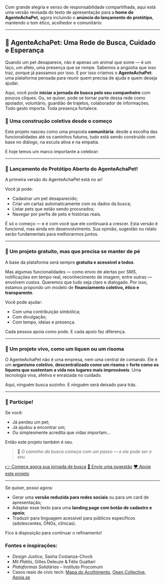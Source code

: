 Com grande alegria e senso de responsabilidade compartilhada, aqui está uma versão revisada do texto de apresentação para a **home do AgenteAchaPet**, agora incluindo o **anúncio do lançamento do protótipo**, mantendo o tom ético, acolhedor e comunitário:

---

## 🐾 AgenteAchaPet: Uma Rede de Busca, Cuidado e Esperança

Quando um pet desaparece, não é apenas um animal que some — é um laço, um afeto, uma presença que se rompe. Sabemos a angústia que isso traz, porque já passamos por isso. E por isso criamos o **AgenteAchaPet**: uma plataforma pensada para reunir quem precisa de ajuda e quem deseja ajudar.

Aqui, você pode **iniciar a jornada de busca pelo seu companheiro** com poucos cliques. Ou, se quiser, pode se tornar parte dessa rede como apoiador, voluntário, guardião de trajetos, colaborador de informações. Todo gesto importa. Toda presença fortalece.

### 🌱 Uma construção coletiva desde o começo

Este projeto nasceu como uma proposta **comunitária**: desde a escolha das funcionalidades até os caminhos futuros, tudo está sendo construído com base no diálogo, na escuta ativa e na empatia.

E hoje temos um marco importante a celebrar:

---

### 🎉 **Lançamento do Protótipo Aberto do AgenteAchaPet!**

A primeira versão do AgenteAchaPet está no ar!

Você já pode:

* Cadastrar um pet desaparecido;
* Criar um cartaz automaticamente com os dados da busca;
* Listar pets que estão sendo procurados;
* Navegar por perfis de pets e histórias reais.

É só o começo — e é com você que ele continuará a crescer. Esta versão é funcional, mas ainda em desenvolvimento. Sua opinião, sugestão ou relato serão fundamentais para melhorarmos juntos.

---

### 🤝 Um projeto gratuito, mas que precisa se manter de pé

A base da plataforma será sempre **gratuita e acessível a todos**.

Mas algumas funcionalidades — como envio de alertas por SMS, notificações em tempo real, reconhecimento de imagem, entre outras — envolvem custos. Queremos que tudo seja claro e dialogado. Por isso, estamos propondo um modelo de **financiamento coletivo, ético e transparente**.

Você pode ajudar:

* Com uma contribuição simbólica;
* Com divulgação;
* Com tempo, ideias e presença.

Cada pessoa apoia como pode. E cada apoio faz diferença.

---

### 🌿 Um projeto vivo, como um líquen ou um risoma

O AgenteAchaPet não é uma empresa, nem uma central de comando. Ele é um **organismo coletivo**, **descentralizado como um risoma** e **forte como os líquens que sustentam a vida nos lugares mais improváveis**. Uma tecnologia viva, afetiva e enraizada no cuidado.

Aqui, ninguém busca sozinho. E ninguém será deixado para trás.

---

### 🙌 Participe!

Se você:

* Já perdeu um pet;
* Já ajudou a encontrar um;
* Ou simplesmente acredita que vidas importam...

Então este projeto também é seu.

> 🧭 *O caminho da busca começa com um passo — e ele pode ser o seu.*

[👉 Comece agora sua jornada de busca](#)
[💬 Envie uma sugestão](#)
[❤️ Apoie este projeto](#)

---

Se quiser, posso agora:

* Gerar uma **versão reduzida para redes sociais** ou para um card de apresentação;
* Adaptar esse texto para uma **landing page com botão de cadastro e apoio**;
* Traduzir para linguagem acessível para públicos específicos (adolescentes, ONGs, clínicas).

Fico à disposição para continuar o refinamento!

### Fontes e inspirações:

* *Design Justice*, Sasha Costanza-Chock
* *Mil Platôs*, Gilles Deleuze & Félix Guattari
* *Plataformas Solidárias* – Instituto Procomum
* Casos reais de civic tech: [Mapa do Acolhimento](https://www.mapadoacolhimento.org/), [Open Collective](https://opencollective.com/), [Apoia.se](https://apoia.se)
